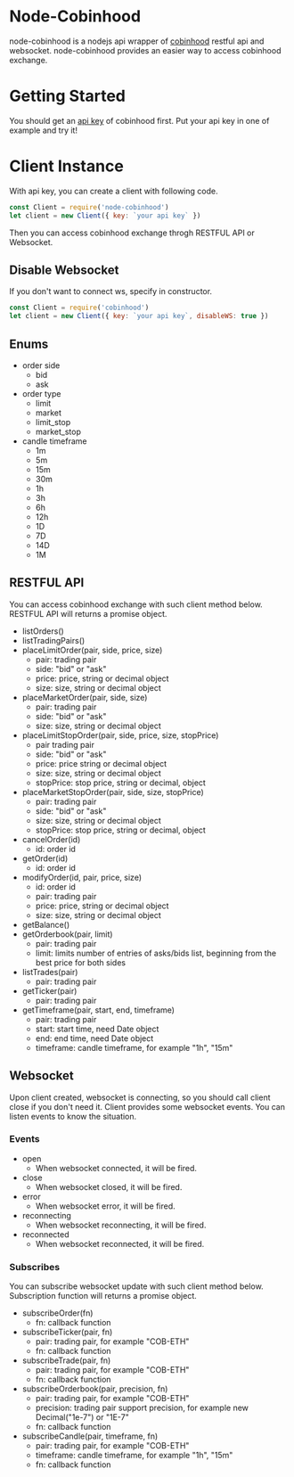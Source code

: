 # Node-Cobinhood
node-cobinhood is a nodejs api wrapper of [cobinhood](https://cobinhood.com) restful api and websocket.
node-cobinhood provides an easier way to access cobinhood exchange.

# Getting Started
You should get an [api key](https://cobinhood.com/api) of cobinhood first.
Put your api key in one of example and try it!

# Client Instance
With api key, you can create a client with following code.

```javascript
const Client = require('node-cobinhood')
let client = new Client({ key: `your api key` })
```

Then you can access cobinhood exchange throgh RESTFUL API or Websocket.

## Disable Websocket
If you don't want to connect ws, specify in constructor.

```javascript
const Client = require('cobinhood')
let client = new Client({ key: `your api key`, disableWS: true })
```

## Enums
* order side
  - bid
  - ask
* order type
  - limit
  - market
  - limit_stop
  - market_stop
* candle timeframe
  - 1m
  - 5m
  - 15m
  - 30m
  - 1h
  - 3h
  - 6h
  - 12h
  - 1D
  - 7D
  - 14D
  - 1M

## RESTFUL API
You can access cobinhood exchange with such client method below.
RESTFUL API will returns a promise object.

* listOrders()
* listTradingPairs()
* placeLimitOrder(pair, side, price, size)
  - pair: trading pair
  - side: "bid" or "ask"
  - price: price, string or decimal object
  - size: size, string or decimal object
* placeMarketOrder(pair, side, size)
  - pair: trading pair
  - side: "bid" or "ask"
  - size: size, string or decimal object
* placeLimitStopOrder(pair, side, price, size, stopPrice)
  - pair trading pair
  - side: "bid" or "ask"
  - price: price string or decimal object
  - size: size, string or decimal object
  - stopPrice: stop price, string or decimal, object
* placeMarketStopOrder(pair, side, size, stopPrice)
  - pair: trading pair
  - side: "bid" or "ask"
  - size: size, string or decimal object
  - stopPrice: stop price, string or decimal, object
* cancelOrder(id)
  - id: order id
* getOrder(id)
  - id: order id
* modifyOrder(id, pair, price, size)
  - id: order id
  - pair: trading pair
  - price: price, string or decimal object
  - size: size, string or decimal object
* getBalance()
* getOrderbook(pair, limit)
  - pair: trading pair
  - limit: limits number of entries of asks/bids list, beginning from the best price for both sides
* listTrades(pair)
  - pair: trading pair
* getTicker(pair)
  - pair: trading pair
* getTimeframe(pair, start, end, timeframe)
  - pair: trading pair
  - start: start time, need Date object
  - end: end time, need Date object
  - timeframe: candle timeframe, for example "1h", "15m"

## Websocket
Upon client created, websocket is connecting, so you should call client close if you don't need it.
Client provides some websocket events.
You can listen events to know the situation.

### Events
* open
  - When websocket connected, it will be fired.
* close
  - When websocket closed, it will be fired.
* error
  - When websocket error, it will be fired.
* reconnecting
  - When websocket reconnecting, it will be fired.
* reconnected
  - When websocket reconnected, it will be fired.

### Subscribes
You can subscribe websocket update with such client method below.
Subscription function will returns a promise object.

* subscribeOrder(fn)
  - fn: callback function
* subscribeTicker(pair, fn)
  - pair: trading pair, for example "COB-ETH"
  - fn: callback function
* subscribeTrade(pair, fn)
  - pair: trading pair, for example "COB-ETH"
  - fn: callback function
* subscribeOrderbook(pair, precision, fn)
  - pair: trading pair, for example "COB-ETH"
  - precision: trading pair support precision, for example new Decimal("1e-7") or "1E-7"
  - fn: callback function
* subscribeCandle(pair, timeframe, fn)
  - pair: trading pair, for example "COB-ETH"
  - timeframe: candle timeframe, for example "1h", "15m"
  - fn: callback function
